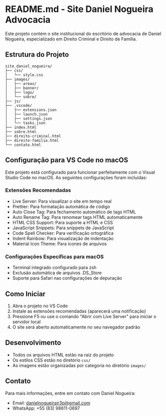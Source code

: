 # README.md - Site Daniel Nogueira Advocacia

Este projeto contém o site institucional do escritório de advocacia de Daniel Nogueira, especializado em Direito Criminal e Direito de Família.

## Estrutura do Projeto

```
site_daniel_nogueira/
├── css/
│   └── style.css
├── images/
│   ├── areas/
│   ├── banner/
│   ├── logo/
│   └── sobre/
├── js/
├── .vscode/
│   ├── extensions.json
│   ├── launch.json
│   ├── settings.json
│   └── tasks.json
├── index.html
├── sobre.html
├── direito-criminal.html
├── direito-familia.html
└── contato.html
```

## Configuração para VS Code no macOS

Este projeto está configurado para funcionar perfeitamente com o Visual Studio Code no macOS. As seguintes configurações foram incluídas:

### Extensões Recomendadas

- Live Server: Para visualizar o site em tempo real
- Prettier: Para formatação automática de código
- Auto Close Tag: Para fechamento automático de tags HTML
- Auto Rename Tag: Para renomear tags HTML automaticamente
- HTML CSS Support: Para suporte a HTML e CSS
- JavaScript Snippets: Para snippets de JavaScript
- Code Spell Checker: Para verificação ortográfica
- Indent Rainbow: Para visualização de indentação
- Material Icon Theme: Para ícones de arquivos

### Configurações Específicas para macOS

- Terminal integrado configurado para zsh
- Exclusão automática de arquivos .DS_Store
- Suporte para Safari nas configurações de depuração

## Como Iniciar

1. Abra o projeto no VS Code
2. Instale as extensões recomendadas (aparecerá uma notificação)
3. Pressione F5 ou use o comando "Abrir com Live Server" para iniciar o servidor local
4. O site será aberto automaticamente no seu navegador padrão

## Desenvolvimento

- Todos os arquivos HTML estão na raiz do projeto
- Os estilos CSS estão no diretório `css/`
- As imagens estão organizadas por categoria no diretório `images/`

## Contato

Para mais informações, entre em contato com Daniel Nogueira:
- Email: danielnogueirajr3p@gmail.com
- WhatsApp: +55 (83) 98611-0697
